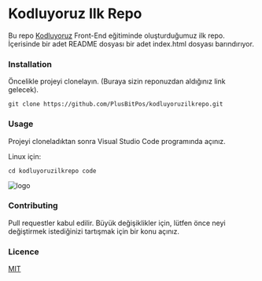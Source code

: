 # Kodluyoruz Ilk Repo 

Bu repo <a href="https://www.kodluyoruz.org/" target="_blank">Kodluyoruz</a> Front-End eğitiminde oluşturduğumuz ilk repo. İçerisinde bir adet README dosyası bir adet index.html dosyası barındırıyor.

<h3>Installation</h3>

Öncelikle projeyi clonelayın. (Buraya sizin reponuzdan aldığınız link gelecek).

`git clone https://github.com/PlusBitPos/kodluyoruzilkrepo.git`

<h3>Usage</h3>

Projeyi cloneladıktan sonra Visual Studio Code programında açınız.

Linux için:

`cd kodluyoruzilkrepo code`

![logo](https://cdn.sanity.io/images/9kdepi1d/production/65c832d202a503b15d99e628f4313782f3ef50db-300x62.png)

<h3>Contributing</h3>

Pull requestler kabul edilir. Büyük değişiklikler için, lütfen önce neyi değiştirmek istediğinizi tartışmak için bir konu açınız.

<h3>Licence</h3>

<a href="https://opensource.org/licenses/MIT" target="_blank">MIT</a>

